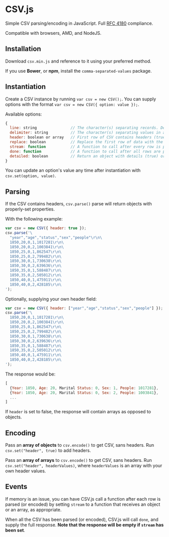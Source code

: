 CSV.js
======

Simple CSV parsing/encoding in JavaScript. Full [RFC 4180](http://tools.ietf.org/html/rfc4180) compliance.

Compatible with browsers, AMD, and NodeJS.


Installation
------------

Download `csv.min.js` and reference to it using your preferred method.

If you use **Bower**, or **npm**, install the `comma-separated-values` package.


Instantiation
-------------

Create a CSV instance by running `var csv = new CSV();`. You can supply options with the format `var csv = new CSV({ option: value });`.

Available options:
```javascript
{
  line: string               // The character(s) separating records. Defaults to '\r\n'.
  delimiter: string          // The character(s) separating values in a row. Defaults to ','.
  header: boolean or array   // First row of CSV contains headers (true), or not (false). Supply your own header (array). Defaults to false.
  replace: boolean           // Replace the first row of data with the supplied header (true), or not (false). Defaults to false.
  stream: function           // A function to call after every row is parsed. Defaults to undefined.
  done: function             // A function to call after all rows are parsed. Defaults to undefined.
  detailed: boolean          // Return an object with details (true) or an array of the data (false). Defaults to false.
}
```

You can update an option's value any time after instantiation with `csv.set(option, value)`.


Parsing
-------

If the CSV contains headers, `csv.parse()` parse will return objects with properly-set properties.

With the following example:

```javascript
var csv = new CSV({ header: true });
csv.parse('\
  "year","age","status","sex","people"\r\n\
  1850,20,0,1,1017281\r\n\
  1850,20,0,2,1003841\r\n\
  1850,25,0,1,862547\r\n\
  1850,25,0,2,799482\r\n\
  1850,30,0,1,730638\r\n\
  1850,30,0,2,639636\r\n\
  1850,35,0,1,588487\r\n\
  1850,35,0,2,505012\r\n\
  1850,40,0,1,475911\r\n\
  1850,40,0,2,428185\r\n\
');
```

Optionally, supplying your own header field:

```javascript
var csv = new CSV({ header: ["year","age","status","sex","people"] });
csv.parse('\
  1850,20,0,1,1017281\r\n\
  1850,20,0,2,1003841\r\n\
  1850,25,0,1,862547\r\n\
  1850,25,0,2,799482\r\n\
  1850,30,0,1,730638\r\n\
  1850,30,0,2,639636\r\n\
  1850,35,0,1,588487\r\n\
  1850,35,0,2,505012\r\n\
  1850,40,0,1,475911\r\n\
  1850,40,0,2,428185\r\n\
');
```

The response would be:

```javascript
[
  {Year: 1850, Age: 20, Marital Status: 0, Sex: 1, People: 1017281},
  {Year: 1850, Age: 20, Marital Status: 0, Sex: 2, People: 1003841},
  ...
]
```

If `header` is set to false, the response will contain arrays as opposed to objects.


Encoding
--------

Pass an **array of objects** to `csv.encode()` to get CSV, sans headers.
Run `csv.set("header", true)` to add headers.

Pass an **array of arrays** to `csv.encode()` to get CSV, sans headers.
Run `csv.set("header", headerValues)`, where `headerValues` is an array with your own header values.


Events
------

If memory is an issue, you can have CSV.js call a function after each row is parsed (or encoded) by setting `stream` to a function that receives an object or an array, as appropriate.

When all the CSV has been parsed (or encoded), CSV.js will call `done`, and supply the full response. **Note that the response will be empty if `stream` has been set**.
